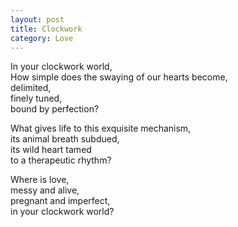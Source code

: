 ```yaml
---
layout: post
title: Clockwork
category: Love
---
```


In your clockwork world,  
How simple does the swaying of our hearts become,  
delimited,  
finely tuned,  
bound by perfection?

What gives life to this exquisite mechanism,  
its animal breath subdued,  
its wild heart tamed  
to a therapeutic rhythm?

Where is love,  
messy and alive,  
pregnant and imperfect,  
in your clockwork world?